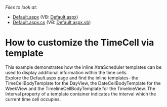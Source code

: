 <!-- default file list -->
*Files to look at*:

* [Default.aspx](./CS/WebSite/Default.aspx) (VB: [Default.aspx](./VB/WebSite/Default.aspx))
* [Default.aspx.cs](./CS/WebSite/Default.aspx.cs) (VB: [Default.aspx.vb](./VB/WebSite/Default.aspx.vb))
<!-- default file list end -->
# How to customize the TimeCell via template


<p>This example demonstrates how the inline XtraScheduler templates can be used to display additional information within the time cells. <br />
Explore the Default.aspx page and find the inline templates- the TimeCellBodyTemplate for the DayView, the DateCellBodyTemplate for the WeekView and the TimelineCellBodyTemplate for the TimelineView. The Interval property of a template container indicates the interval which the current time cell occupies.</p>

<br/>


